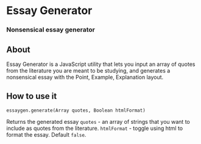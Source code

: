 # Essay Generator

### Nonsensical essay generator

## About

Essay Generator is a JavaScript utility that lets you input an array of quotes from the literature you are meant to be studying, and generates a nonsensical essay with the Point, Example, Explanation layout.

## How to use it

`essaygen.generate(Array quotes, Boolean htmlFormat)`

Returns the generated essay
`quotes` - an array of strings that you want to include as quotes from the literature.
`htmlFormat` - toggle using html to format the essay. Default `false`.
